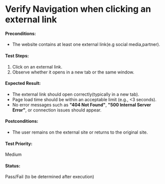 # Verify Navigation when clicking an external link

#### **Preconditions:**  
- The website contains at least one external link(e.g social media,partner).

#### **Test Steps:**  
1. Click on an external link.
2. Observe whether it opens in a new tab or the same window.
 

#### **Expected Result:**  
- The external link should open correctly(typically in a new tab).
- Page load time should be within an acceptable limit (e.g., <3 seconds).  
- No error messages such as **"404 Not Found"**, **"500 Internal Server Error"**, or connection issues should appear.

#### **Postconditions:**  
- The user remains on the external site or returns to the original site.

#### **Test Priority:**  
Medium 

#### **Status:**  
Pass/Fail (to be determined after execution)  
